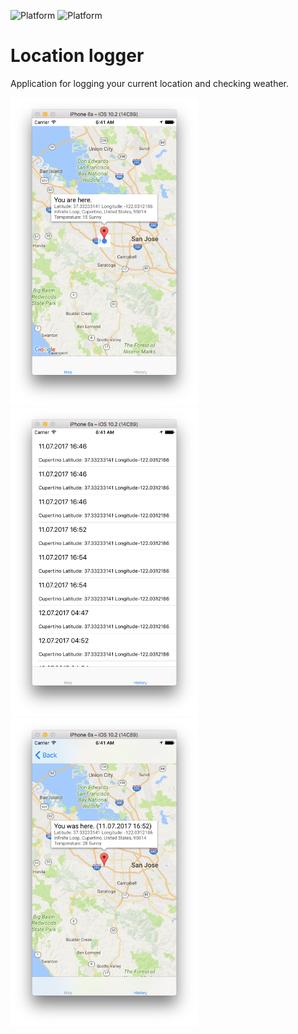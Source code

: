 ![Platform](https://img.shields.io/badge/platform-ios-lightgrey.svg)
![Platform](https://img.shields.io/badge/language-Swift%203.0-green.svg)

# Location logger
Application for logging your current location and checking weather. 

<img src="https://github.com/Sinity0/Location-logger/blob/master/LocationLogger%20Screenshots/Map%20.png" width="300">
<img src="https://github.com/Sinity0/Location-logger/blob/master/LocationLogger%20Screenshots/History.png" width="300">
<img src="https://github.com/Sinity0/Location-logger/blob/master/LocationLogger%20Screenshots/Details.png" width="300">
